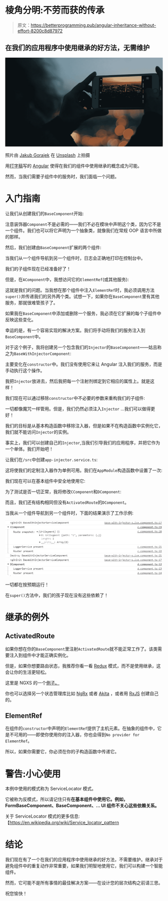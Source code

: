 # 棱角分明:不劳而获的传承

> 原文：<https://betterprogramming.pub/angular-inheritance-without-effort-8200c8d87972>

## 在我们的应用程序中使用继承的好方法，无需维护

![](img/e0b2a450859773b1fa6bc4574e9b00a7.png)

照片由 [Jakub Gorajek](https://unsplash.com/@cinegeek?utm_source=unsplash&utm_medium=referral&utm_content=creditCopyText) 在 [Unsplash](https://unsplash.com/search/photos/app?utm_source=unsplash&utm_medium=referral&utm_content=creditCopyText) 上拍摄

用[打字稿](https://www.typescriptlang.org/)写的 [Angular](https://angular.io/) 使得在我们的组件中使用继承的概念成为可能。

然而，当我们需要子组件中的服务时，我们面临一个问题。

# 入门指南

让我们从创建我们的`BaseComponent`开始:

注意装饰器`Component`不是必需的——我们不必在模块中声明这个类，因为它不是一个组件。我们也可以将它声明为一个抽象类，就像我们在常规 OOP 语言中所做的那样。

然后，我们创建由`BaseComponent`扩展的两个组件:

当我们从一个组件导航到另一个组件时，日志会正确地打印在控制台中。

我们的子组件现在已经准备好了！

但是，在`AComponent`中，我想访问它的`ElementRef`(或其他服务):

这就是我们的问题。当我想在那个组件中注入`ElementRef`时，我必须调用方法`super()`并传递我们的另外两个类。试想一下，如果你在`BaseComponent`里有其他服务，那就很难管孩子了。

如果我在`BaseComponent`中添加或删除一个服务，我必须在它扩展的每个子组件中反映这些变化。

幸运的是，有一个容易实现的解决方案。我们将手动将我们的服务注入到`BaseComponent`中。

对于这个例子，我将创建另一个包含我们的`Injector`的`BaseComponent`——姑且称之为`BaseWithInjectorComponent`:

主要变化在`constructor`中。我们没有使用它来让 Angular 注入我们的服务，而是手动执行这个操作。

我把`Injector`放进去，然后我把每一个注射剂绑定到它相应的属性上。就是这样！

我们现在可以通过移除`constructor`中不必要的参数来重构我们的子组件:

一切都像魔咒一样管用。但是，我们仍然必须注入`Injector` …我们可以做得更好！

我们的目标是从基本构造函数中移除注入器，但是如果不在构造函数中实例化它，我们就不能访问`Injector`的实例。

事实上，我们可以创建自己的`Injector`,当我们引导我们的应用程序，并把它作为一个单体。我们开始吧！

让我们在`/src`中创建`app-injector.service.ts`:

这将使我们的定制注入器作为单例可用。我们在`AppModule`构造函数中设置了一次:

我们现在可以在基本组件中安全地使用它:

为了测试是否一切正常，我将修改`CComponent`和`DComponent`:

而且，我们还有结构相同但没有`ActivatedRoute`的`DComponent`。

当我从一个组件导航到另一个组件时，下面的结果演示了工作示例:

![](img/ee7e72a78e7404d852e995b9c47fd2a1.png)

一切都在按预期运行！

在`super()`方法中，我们的孩子现在没有这些依赖了！

# 继承的例外

## ActivatedRoute

如果你想在你的`BaseComponent`里注射`ActivatedRoute`就不能正常工作了。该类需要注入到组件中才能正确实例化。

但是，如果你想要路由状态，我推荐你看一看 [Redux](https://redux.js.org/) 模式，而不是使用继承，这会让你的生活更轻松。

这里是 NGXS 的一个[例子。](https://ngxs.gitbook.io/ngxs/plugins/router#custom-router-state-serializer)

你也可以选择另一个状态管理库比如 [NgRx](https://ngrx.io/) 或者 [Akita](https://netbasal.gitbook.io/akita/) ，或者用 [RxJS](https://angular.io/guide/rx-library) 创建自己的。

## ElementRef

在组件的`constructor`中声明的`ElementRef`提供了主机元素。在抽象的组件中，它是不可用的——即使你使用你的注入器，你也会得到`No provider for ElementRef`。

所以，如果你需要它，你必须在你的子构造函数中传递它。

# 警告:小心使用

本例中使用的模式称为 ServiceLocator 模式。

它被称为反模式，所以请记住只有**在基本组件中使用它。例如，FormBaseComponent、BaseComponent、… UI 组件不关心这些依赖关系。**

关于 ServiceLocator 模式的更多信息:【https://en.wikipedia.org/wiki/Service_locator_pattern 

# 结论

我们现在有了一个在我们的应用程序中使用继承的好方法，不需要维护。继承对于避免组件中的重复动作非常重要，如果我们明智地使用它，我们可以构建一个智能组件。

然而，它可能不是所有事情的最佳解决方案——在设计您的层次结构之前请三思。

祝您愉快！